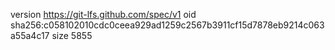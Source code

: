 version https://git-lfs.github.com/spec/v1
oid sha256:c058102010cdc0ceea929ad1259c2567b3911cf15d7878eb9214c063a55a4c17
size 5855
